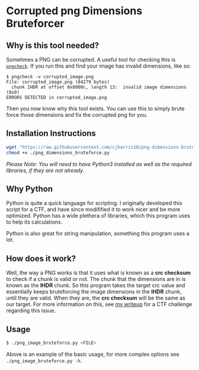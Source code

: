 # Corrupted png Dimensions Bruteforcer

## Why is this tool needed?

Sometimes a PNG can be corrupted. A useful tool for checking this is [`pngcheck`](http://www.libpng.org/pub/png/apps/pngcheck.html). If you run this and find your image has invalid dimensions, like so:

```
$ pngcheck -v corrupted_image.png 
File: corrupted_image.png (84279 bytes)
  chunk IHDR at offset 0x0000c, length 13:  invalid image dimensions (0x0)
ERRORS DETECTED in corrupted_image.png
```

Then you now know why this tool exists. You can use this to simply brute force those dimensions and fix the corrupted png for you.

## Installation Instructions

```bash
wget "https://raw.githubusercontent.com/cjharris18/png-dimensions-bruteforcer/main/png_dimensions_bruteforce.py"
chmod +x ./png_dimensions_bruteforce.py
```

*Please Note: You will need to have Python3 installed as well as the required libraries, if they are not already.* 


## Why Python

Python is quite a quick language for scripting. I originally developed this script for a CTF, and have since modifified it to work nicer and be more optimized. Python has a wide plethera of libraries, which this program uses to help its calculations.

Python is also great for string manipulation, something this program uses a lot.

## How does it work?

Well, the way a PNG works is that it uses what is known as a **crc checksum** to check if a chunk is valid or not. The chunk that the dimensions are in is known as the **IHDR** chunk. So this program takes the target crc value and essentially keeps bruteforcing the image dimensions in the **IHDR** chunk, until they are valid. When they are, the **crc checksum** will be the same as our target. For more information on this, see [my writeup](https://society.cyber.warwick.ac.uk/intakectfmissingbytes/) for a CTF challenge regarding this issue.

## Usage

```bash
$ ./png_image_bruteforce.py <FILE>
```

Above is an example of the basic usage, for more complex options see `./png_image_bruteforce.py -h`.